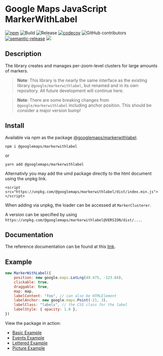 # Google Maps JavaScript MarkerWithLabel

[![npm](https://img.shields.io/npm/v/@googlemaps/markerwithlabel)](https://www.npmjs.com/package/@googlemaps/markerwithlabel)
![Build](https://github.com/googlemaps/js-markerwithlabel/workflows/Build/badge.svg)
![Release](https://github.com/googlemaps/js-markerwithlabel/workflows/Release/badge.svg)
[![codecov](https://codecov.io/gh/googlemaps/js-markerwithlabel/branch/main/graph/badge.svg)](https://codecov.io/gh/googlemaps/js-markerwithlabel)
![GitHub contributors](https://img.shields.io/github/contributors/googlemaps/js-markerwithlabel?color=green)
[![semantic-release](https://img.shields.io/badge/%20%20%F0%9F%93%A6%F0%9F%9A%80-semantic--release-e10079.svg)](https://github.com/semantic-release/semantic-release)
[![](https://github.com/jpoehnelt/in-solidarity-bot/raw/main/static//badge-flat.png)](https://github.com/apps/in-solidarity)

## Description

The library creates and manages per-zoom-level clusters for large amounts of markers.

> **Note**: This library is the nearly the same interface as the existing library `@google/markerwithlabel`, but renamed and in its own repository. All future development will continue here.

> **Note**: There are some breaking changes from `@google/markerwithlabel` including anchor position. This should be consider a major version bump!

## Install

Available via npm as the package [@googlemaps/markerwithlabel](https://www.npmjs.com/package/@googlemaps/markerwithlabel).

`npm i @googlemaps/markerwithlabel`

or

`yarn add @googlemaps/markerwithlabel`

Alternativly you may add the umd package directly to the html document using the unpkg link.

`<script src="https://unpkg.com/@googlemaps/markerwithlabel/dist/index.min.js"></script>`

When adding via unpkg, the loader can be accessed at `MarkerClusterer`.

A version can be specified by using `https://unpkg.com/@googlemaps/markerwithlabel@VERSION/dist/...`.

## Documentation

The reference documentation can be found at this [link](https://googlemaps.github.io/js-markerwithlabel/index.html).

## Example

```js
new MarkerWithLabel({
    position: new google.maps.LatLng(49.475, -123.84),
    clickable: true,
    draggable: true,
    map: map,
    labelContent: "foo", // can also be HTMLElement
    labelAnchor: new google.maps.Point(-21, 3),
    labelClass: "labels", // the CSS class for the label
    labelStyle: { opacity: 1.0 },
})
```

View the package in action:

- [Basic Example](https://googlemaps.github.io/js-markerwithlabel/examples/basic.html)
- [Events Example](https://googlemaps.github.io/js-markerwithlabel/examples/events.html)
- [Lettered Example](https://googlemaps.github.io/js-markerwithlabel/examples/lettered.html)
- [Picture Example](https://googlemaps.github.io/js-markerwithlabel/examples/picturelabel.html)
